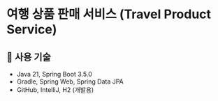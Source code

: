 # 여행 상품 판매 서비스 (Travel Product Service)

## 🧩 사용 기술

- Java 21, Spring Boot 3.5.0
- Gradle, Spring Web, Spring Data JPA
- GitHub, IntelliJ, H2 (개발용)
